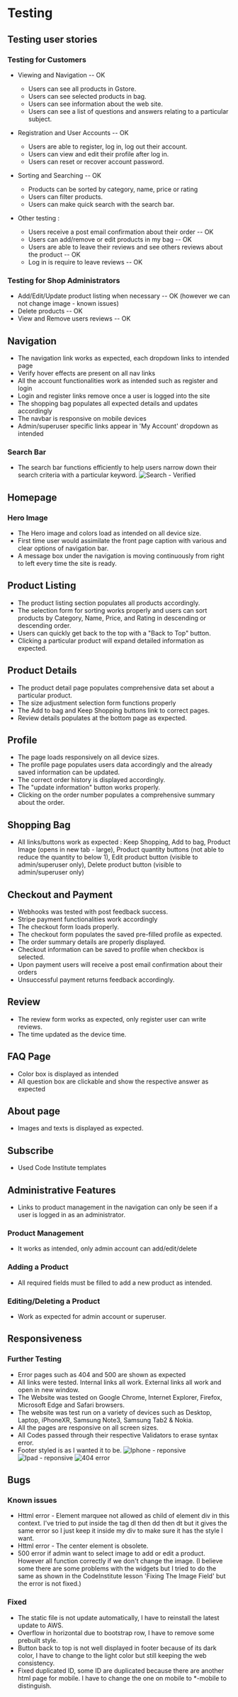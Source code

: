 # Testing

## Testing user stories
### Testing for Customers
- Viewing and Navigation -- OK
    -   Users can see all products in Gstore. 
    -   Users can see selected products in bag.
    -   Users can see information about the web site.
    -   Users can see a list of questions and answers relating to a particular subject.
- Registration and User Accounts -- OK
    -   Users are able to register, log in, log out their account. 
    -   Users can view and edit their profile after log in.
    -   Users can reset or recover account password.

- Sorting and Searching -- OK
    -   Products can be sorted by category, name, price or rating
    -   Users can filter products.
    -   Users can make quick search with the search bar.
- Other testing :
    -   Users receive a post email confirmation about their order -- OK
    -   Users can add/remove or edit products in my bag -- OK
    -   Users are able to leave their reviews and see others reviews about the product -- OK
    -   Log in is require to leave reviews -- OK

### Testing for Shop Administrators
- Add/Edit/Update product listing when necessary -- OK (however we can not change image - known issues)
- Delete products -- OK
- View and Remove users reviews -- OK


## Navigation

-   The navigation link works as expected, each dropdown links to intended page
-   Verify hover effects are present on all nav links
-   All the account functionalities work as intended such as register and login
-   Login and register links remove once a user is logged into the site
-   The shopping bag populates all expected details and updates accordingly
-   The navbar is responsive on mobile devices
-   Admin/superuser specific links appear in 'My Account' dropdown as intended

### Search Bar

-   The search bar functions efficiently to help users narrow down their search criteria with a particular keyword.
![Search - Verified](documentations/testing/search.png) 

## Homepage

### Hero Image

-   The Hero image and colors load as intended on all device size.
-   First time user would assimilate the front page caption with various and clear options of navigation bar.
-   A message box under the navigation is moving continuously from right to left every time the site is ready.

## Product Listing

-   The product listing section populates all products accordingly.
-   The selection form for sorting works properly and users can sort products by Category, Name, Price, and Rating in descending or descending order.
-   Users can quickly get back to the top with a "Back to Top" button.
-   Clicking a particular product will expand detailed information as expected.

## Product Details

-   The product detail page populates comprehensive data set about a particular product.
-   The size adjustment selection form functions properly
-   The Add to bag and Keep Shopping buttons link to correct pages.
-   Review details populates at the bottom page as expected.

## Profile

-   The page loads responsively on all device sizes.
-   The profile page populates users data accordingly and the already saved information can be updated.
-   The correct order history is displayed accordingly.
-   The "update information" button works properly.
-   Clicking on the order number populates a comprehensive summary about the order.

## Shopping Bag

- All links/buttons work as expected :
Keep Shopping, Add to bag, Product Image (opens in new tab - large), Product quantity buttons (not able to reduce the quantity to below 1), Edit product button (visible to admin/superuser only), Delete product button (visible to admin/superuser only) 

## Checkout and Payment

-   Webhooks was tested with post feedback success.
-   Stripe payment functionalities work accordingly
-   The checkout form loads properly.
-   The checkout form populates the saved pre-filled profile as expected.
-   The order summary details are properly displayed.
-   Checkout information can be saved to profile when checkbox is selected.
-   Upon payment users will receive a post email confirmation about their orders 
-   Unsuccessful payment returns feedback accordingly.

## Review

-   The review form works as expected, only register user can write reviews.
-   The time updated as the device time.

## FAQ Page

-   Color box is displayed as intended
-   All question box are clickable and show the respective answer as expected

## About page

-  Images and texts is displayed as expected.

## Subscribe

-  Used Code Institute templates

## Administrative Features

-   Links to product management in the navigation can only be seen if a user is logged in as an administrator.

### Product Management

-  It works as intended, only admin account can add/edit/delete

### Adding a Product

-   All required fields must be filled to add a new product as intended.

### Editing/Deleting a Product

-  Work as expected for admin account or superuser.

## Responsiveness

### Further Testing
* Error pages such as 404 and 500 are shown as expected
* All links were tested. Internal links all work. External links all work and open in new window.
* The Website was tested on Google Chrome, Internet Explorer, Firefox, Microsoft Edge and Safari browsers.
* The website was test run on a variety of devices such as Desktop, Laptop, iPhoneXR, Samsung Note3, Samsung Tab2 & Nokia.
* All the pages are responsive on all screen sizes.
* All Codes passed through their respective Validators to erase syntax error.
* Footer styled is as I wanted it to be.
![Iphone - reponsive](documentations/testing/iphone_test.png) 
![Ipad - reponsive](documentations/testing/Ipad_test.png) 
![404 error](documentations/testing/404.png) 

## Bugs

### Known issues
* Httml error - Element marquee not allowed as child of element div in this context. I've tried to put inside the tag dl then dd then dt but it gives the same error so I just keep it inside my div to make sure it has the style I want.
* Httml error - The center element is obsolete.
* 500 error if admin want to select image to add or edit a product. However all function correctly if we don't change the image. (I believe some there are some problems with the widgets but I tried to do the same as shown in the CodeInstitute lesson 'Fixing The Image Field' but the error is not fixed.)

### Fixed

* The static file is not update automatically, I have to reinstall the latest update to AWS.
* Overflow in horizontal due to bootstrap row, I have to remove some prebuilt style.
* Button back to top is not well displayed in footer because of its dark color, I have to change to the light color but still keeping the web consistency.
* Fixed duplicated ID, some ID are duplicated because there are another html page for mobile. I have to change the one on mobile to *-mobile to distinguish.
